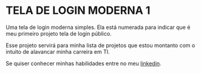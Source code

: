 # TELA DE LOGIN MODERNA 1

Uma tela de login moderna simples. Ela está numerada para indicar que é meu primeiro projeto
tela de login público.

Esse projeto servirá para minha lista de projetos que estou montanto com o 
intuito de alavancar minha carreira em TI.

Se quiser conhecer minhas habilidades entre no meu 
[linkedin](https://www.linkedin.com/in/roberto-carlos-677851174/).
